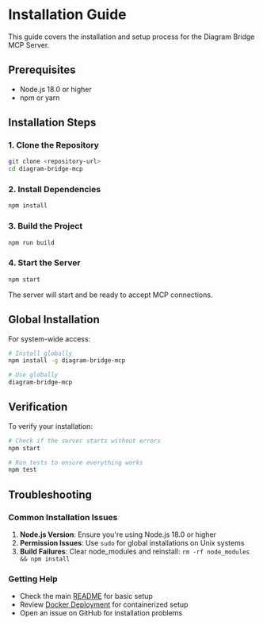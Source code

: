 # Installation Guide

This guide covers the installation and setup process for the Diagram Bridge MCP Server.

## Prerequisites

- Node.js 18.0 or higher
- npm or yarn

## Installation Steps

### 1. Clone the Repository
```bash
git clone <repository-url>
cd diagram-bridge-mcp
```

### 2. Install Dependencies
```bash
npm install
```

### 3. Build the Project
```bash
npm run build
```

### 4. Start the Server
```bash
npm start
```

The server will start and be ready to accept MCP connections.

## Global Installation

For system-wide access:

```bash
# Install globally
npm install -g diagram-bridge-mcp

# Use globally
diagram-bridge-mcp
```

## Verification

To verify your installation:

```bash
# Check if the server starts without errors
npm start

# Run tests to ensure everything works
npm test
```

## Troubleshooting

### Common Installation Issues

1. **Node.js Version**: Ensure you're using Node.js 18.0 or higher
2. **Permission Issues**: Use `sudo` for global installations on Unix systems
3. **Build Failures**: Clear node_modules and reinstall: `rm -rf node_modules && npm install`

### Getting Help

- Check the main [README](../README.md) for basic setup
- Review [Docker Deployment](docker-deployment.md) for containerized setup
- Open an issue on GitHub for installation problems
